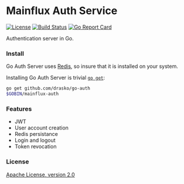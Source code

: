 # Mainflux Auth Service

[![License](https://img.shields.io/badge/license-Apache%20v2.0-blue.svg)](LICENSE)
[![Build Status](https://travis-ci.org/mainflux/mainflux-auth.svg?branch=master)](https://travis-ci.org/mainflux/mainflux-auth)
[![Go Report Card](https://goreportcard.com/badge/github.com/Mainflux/mainflux-auth)](https://goreportcard.com/report/github.com/Mainflux/mainflux-auth)

Authentication server in Go.

### Install
Go Auth Server uses [Redis](https://redis.io/), so insure that it is installed on your system.

Installing Go Auth Server is trivial [`go get`](https://golang.org/cmd/go/):
```bash
go get github.com/drasko/go-auth
$GOBIN/mainflux-auth
```

### Features
- JWT
- User account creation
- Redis persistance
- Login and logout
- Token revocation

### License
[Apache License, version 2.0](LICENSE)
